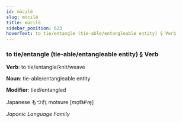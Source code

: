 ```yaml
---
id: möcılë
slug: möcılë
title: möcılë
sidebar_position: 623
hoverText: to tie/entangle (tie-able/entangleable entity) § Verb
---
```


### to tie/entangle (tie-able/entangleable entity) § Verb

**Verb**: to tie/entangle/knit/weave

**Noun**: tie-able/entangleable entity

**Modifier**: tied/entangled

Japanese もつれ motsure [mo̞t͡sɨᵝɾe̞]

*Japonic Language Family*